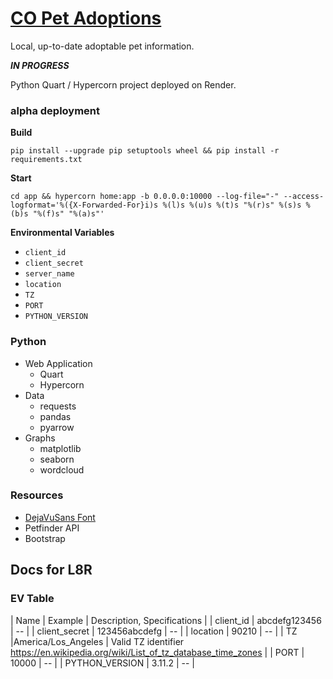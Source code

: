 # [CO Pet Adoptions](https://CentralOregonPetAdoptions.onrender.com)

Local, up-to-date adoptable pet information.

***IN PROGRESS***

Python Quart / Hypercorn project deployed on Render.

### alpha deployment

**Build**

```
pip install --upgrade pip setuptools wheel && pip install -r requirements.txt
```

**Start**

```
cd app && hypercorn home:app -b 0.0.0.0:10000 --log-file="-" --access-logformat='%({X-Forwarded-For}i)s %(l)s %(u)s %(t)s "%(r)s" %(s)s %(b)s "%(f)s" "%(a)s"'
```

**Environmental Variables**

 - `client_id`
 - `client_secret`
 - `server_name`
 - `location`
 - `TZ`
 - `PORT`
 - `PYTHON_VERSION`

### Python

 - Web Application
   - Quart
   - Hypercorn
 - Data
   - requests
   - pandas
   - pyarrow
 - Graphs
   - matplotlib
   - seaborn
   - wordcloud

### Resources

 - [DejaVuSans Font](https://dejavu-fonts.github.io/)
 - Petfinder API
 - Bootstrap
 
## Docs for L8R

### EV Table


| Name | Example | Description, Specifications |
| client_id | abcdefg123456 | -- |
| client_secret | 123456abcdefg | -- |
| location | 90210 | -- |
| TZ |America/Los_Angeles | Valid TZ identifier https://en.wikipedia.org/wiki/List_of_tz_database_time_zones |
| PORT | 10000 | -- |
| PYTHON_VERSION | 3.11.2 | -- |